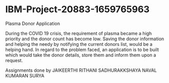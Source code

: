 # IBM-Project-20883-1659765963
Plasma Donor Application

During the COVID 19 crisis, the requirement of plasma became a high priority and the donor count has become low. Saving the donor information and helping the needy by notifying the current donors list, would be a helping hand. In regard to the problem faced, an application is to be built which would take the donor details, store them and inform them upon a request.

Assignments done by
JAIKEERTHI 
RITHANI 
SADHURAKKSHAYA
NAVAL KUMARAN 
SURYA
